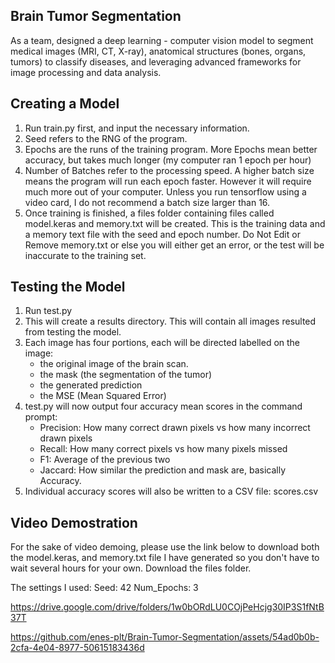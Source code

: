 ## Brain Tumor Segmentation
As a team, designed a deep learning - computer vision model to segment medical images (MRI, CT, X-ray), anatomical structures (bones, organs, tumors) to classify diseases, and leveraging advanced frameworks for image processing and data analysis.

## Creating a Model
1. Run train.py first, and input the necessary information.
2. Seed refers to the RNG of the program.
3. Epochs are the runs of the training program. More Epochs mean better accuracy, but takes much longer (my computer ran 1 epoch per hour)
4. Number of Batches refer to the processing speed. A higher batch size means the program will run each epoch faster. However it will require much more out of your computer. Unless you run tensorflow using a video card, I do not recommend a batch size larger than 16.
5. Once training is finished, a files folder containing files called model.keras and memory.txt will be created. This is the training data and a memory text file with the seed and epoch number. Do Not Edit or Remove memory.txt or else you will either get an error, or the test will be inaccurate to the training set.

## Testing the Model
1. Run test.py
2. This will create a results directory. This will contain all images resulted from testing the model.
3. Each image has four portions, each will be directed labelled on the image:
   - the original image of the brain scan.
   - the mask (the segmentation of the tumor)
   - the generated prediction
   - the MSE (Mean Squared Error)
4. test.py will now output four accuracy mean scores in the command prompt:
   - Precision: How many correct drawn pixels vs how many incorrect drawn pixels
   - Recall: How many correct pixels vs how many pixels missed
   - F1: Average of the previous two
   - Jaccard: How similar the prediction and mask are, basically Accuracy.
5. Individual accuracy scores will also be written to a CSV file: scores.csv

## Video Demostration
For the sake of video demoing, please use the link below to download both the model.keras, and memory.txt file I have generated so you don't have to wait several hours for your own.
Download the files folder.

The settings I used:
  Seed: 42
  Num_Epochs: 3
  
https://drive.google.com/drive/folders/1w0bORdLU0COjPeHcjg30IP3S1fNtB37T

https://github.com/enes-plt/Brain-Tumor-Segmentation/assets/54ad0b0b-2cfa-4e04-8977-50615183436d
